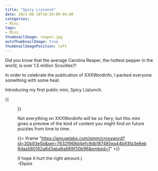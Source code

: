 ```yaml
---
title: "Spicy L(a)unch"
date: 2021-08-10T18:59:09-04:00
categories:
- Mini
tags:
- Mini
thumbnailImage: reaper.jpg
autoThumbnailImage: true
thumbnailImagePosition: left
---
```

Did you know that the average Carolina Reaper, the hottest pepper in the world, is over 1.5 million Scovilles?!

In order to celebrate the publication of XXXWordInfo, I packed everyone something with some heat.

Introducing my first public mini, Spicy L(a)unch.
<!--more-->

{{<figure src="/peppers.png">}}

Not everything on XXXWordinfo will be so fiery, but this mini gives a preview of the kind of content you might find on future puzzles from time to time. 



{{< iframe "https://amuselabs.com/pmm/crossword?id=30b93e5b&set=7832f968d4efc9db187485ea44b93fa3e6eb9daa580162a8d3aba6a689f30b96&embed=1" >}}

(I hope it hurt the right amount.)  
-Elipsis